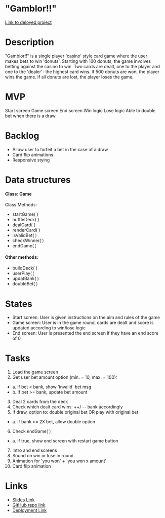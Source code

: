 # "Gamblor!!"

[Link to deloyed project]([https://shaniperera.github.io/gamblor/])

# Description
"Gamblor!!" is a single player 'casino' style card game where the user makes bets to win 'donuts'.
Starting with 100 donuts, the game involves betting against the casino to win. Two cards are dealt, one to the player and one to the 'dealer'- the highest card wins. If 500 donuts are won, the player wins the game. If all donuts are lost, the player loses the game.

# MVP
Start screen
Game screen
End screen
Win logic
Lose logic
Able to double bet when there is a draw
# Backlog
* Allow user to forfeit a bet in the case of a draw
* Card flip animations
* Responsive stying

# Data structures
####  Class: Game 
Class Methods:
* startGame( )
* huffleDeck( )
* dealCard( )
* renderCard( )
* isValidBet( )
* checkWinner( )
* endGame( ) 
#### Other methods:
* buildDeck( )
* userPlay( )
* updatBank( )
* doubleBet( )
# States
* Start screen: User is given instructions on the aim and rules of the game
* Game screen: User is in the game round, cards are dealt and score is updated according to win/lose logic
* End screen: User is presented the end screen if they have an end score of 0
# Tasks
1. Load the game screen
2. Get user bet amount option (min. = 10, max. = 100):
* a. if bet < bank, show 'invalid' bet msg
* b. if bet >= bank, update bet amount
3. Deal 2 cards from the deck
4. Check which dealt card wins: ++/ -- bank accordingly
5. If draw, option to: double original bet OR play with original bet
*  a. if bank >= 2X bet, allow double option
6. Check endGame( ) 
* a. if true, show end screen with restart game button
7. Intro and end screens 
8. Sound on win or lose in round
9. Animation for 'you won' + 'you won x amount'
10. Card flip animation
# Links
* [Slides Link](https://docs.google.com/presentation/d/1taLnPZYatGFSjbO5v-bIh7SmizoZDczZlY_8KXO1FWU/edit?usp=sharing)
* [GitHub repo link](https://github.com/shaniperera/gamblor)
* [Deployment Link](https://shaniperera.github.io/gamblor/)

